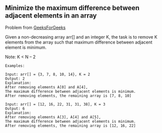 ## Minimize the maximum difference between adjacent elements in an array

Problem from [GeeksForGeeks](https://www.geeksforgeeks.org/minimize-the-maximum-difference-between-adjacent-elements-in-an-array/)

Given a non-decreasing array arr[] and an integer K, the task is to remove K elements from the array such that maximum difference between adjacent element is minimum.

Note: K < N – 2


```
Examples:

Input: arr[] = {3, 7, 8, 10, 14}, K = 2
Output: 2
Explanation:
After removing elements A[0] and A[4],
The maximum difference between adjacent elements is minimum.
After removing elements, the remaining array is [7, 8, 10]

Input: arr[] = [12, 16, 22, 31, 31, 38], K = 3
Output: 6
Explanation:
After removing elements A[3], A[4] and A[5],
The maximum difference between adjacent elements is minimum.
After removing elements, the remaining array is [12, 16, 22]
```
